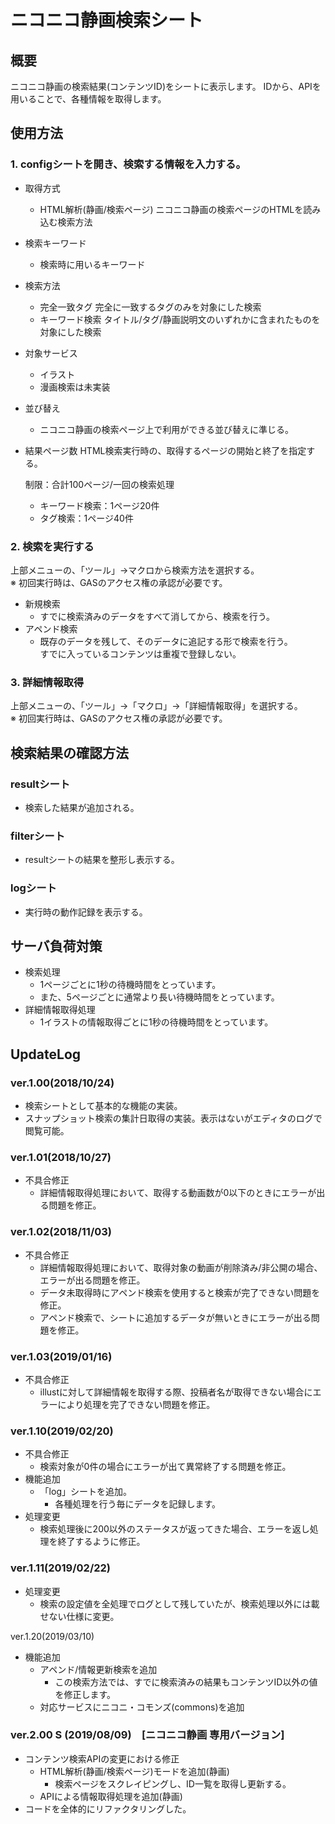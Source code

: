 # ニコニコ静画検索シート
## 概要
ニコニコ静画の検索結果(コンテンツID)をシートに表示します。
IDから、APIを用いることで、各種情報を取得します。
## 使用方法
### 1. configシートを開き、検索する情報を入力する。
  - 取得方式
    - HTML解析(静画/検索ページ)
    ニコニコ静画の検索ページのHTMLを読み込む検索方法
  - 検索キーワード
    - 検索時に用いるキーワード
  - 検索方法
    - 完全一致タグ
    完全に一致するタグのみを対象にした検索
    - キーワード検索
    タイトル/タグ/静画説明文のいずれかに含まれたものを対象にした検索
  - 対象サービス
    - イラスト
    - 漫画検索は未実装
  - 並び替え
    - ニコニコ静画の検索ページ上で利用ができる並び替えに準じる。
  - 結果ページ数
    HTML検索実行時の、取得するページの開始と終了を指定する。
  
    制限：合計100ページ/一回の検索処理
    - キーワード検索：1ページ20件
    - タグ検索：1ページ40件
### 2. 検索を実行する
上部メニューの、「ツール」→マクロから検索方法を選択する。  
※ 初回実行時は、GASのアクセス権の承認が必要です。  
- 新規検索
  - すでに検索済みのデータをすべて消してから、検索を行う。
- アペンド検索
  - 既存のデータを残して、そのデータに追記する形で検索を行う。  
すでに入っているコンテンツは重複で登録しない。
### 3. 詳細情報取得
上部メニューの、「ツール」→「マクロ」→「詳細情報取得」を選択する。    
※ 初回実行時は、GASのアクセス権の承認が必要です。  
## 検索結果の確認方法
### resultシート
- 検索した結果が追加される。  
### filterシート
- resultシートの結果を整形し表示する。  
### logシート
- 実行時の動作記録を表示する。
## サーバ負荷対策
  - 検索処理
    - 1ページごとに1秒の待機時間をとっています。
    - また、5ページごとに通常より長い待機時間をとっています。
  - 詳細情報取得処理
    - 1イラストの情報取得ごとに1秒の待機時間をとっています。

## UpdateLog
### ver.1.00(2018/10/24)
- 検索シートとして基本的な機能の実装。
- スナップショット検索の集計日取得の実装。表示はないがエディタのログで閲覧可能。

### ver.1.01(2018/10/27)
- 不具合修正
  - 詳細情報取得処理において、取得する動画数が0以下のときにエラーが出る問題を修正。

### ver.1.02(2018/11/03)
- 不具合修正
  - 詳細情報取得処理において、取得対象の動画が削除済み/非公開の場合、エラーが出る問題を修正。
  - データ未取得時にアペンド検索を使用すると検索が完了できない問題を修正。
  - アペンド検索で、シートに追加するデータが無いときにエラーが出る問題を修正。

### ver.1.03(2019/01/16)
- 不具合修正
  - illustに対して詳細情報を取得する際、投稿者名が取得できない場合にエラーにより処理を完了できない問題を修正。

### ver.1.10(2019/02/20)
- 不具合修正
  - 検索対象が0件の場合にエラーが出て異常終了する問題を修正。
- 機能追加
  - 「log」シートを追加。
    - 各種処理を行う毎にデータを記録します。
- 処理変更
  - 検索処理後に200以外のステータスが返ってきた場合、エラーを返し処理を終了するように修正。

### ver.1.11(2019/02/22)
- 処理変更
  - 検索の設定値を全処理でログとして残していたが、検索処理以外には載せない仕様に変更。

ver.1.20(2019/03/10)
- 機能追加
  - アペンド/情報更新検索を追加
    - この検索方法では、すでに検索済みの結果もコンテンツID以外の値を修正します。
  - 対応サービスにニコニ・コモンズ(commons)を追加

### ver.2.00 S (2019/08/09)　[ニコニコ静画 専用バージョン]
- コンテンツ検索APIの変更における修正
  - HTML解析(静画/検索ページ)モードを追加(静画)
    - 検索ページをスクレイピングし、ID一覧を取得し更新する。
  - APIによる情報取得処理を追加(静画)
- コードを全体的にリファクタリングした。
